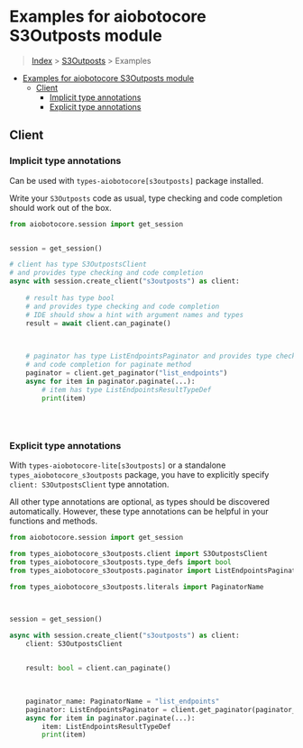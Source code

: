 <a id="examples-for-aiobotocore-s3outposts-module"></a>

# Examples for aiobotocore S3Outposts module

> [Index](../README.md) > [S3Outposts](./README.md) > Examples

- [Examples for aiobotocore S3Outposts module](#examples-for-aiobotocore-s3outposts-module)
  - [Client](#client)
    - [Implicit type annotations](#implicit-type-annotations)
    - [Explicit type annotations](#explicit-type-annotations)

<a id="client"></a>

## Client

<a id="implicit-type-annotations"></a>

### Implicit type annotations

Can be used with `types-aiobotocore[s3outposts]` package installed.

Write your `S3Outposts` code as usual, type checking and code completion should
work out of the box.

```python
from aiobotocore.session import get_session


session = get_session()

# client has type S3OutpostsClient
# and provides type checking and code completion
async with session.create_client("s3outposts") as client:
    
    # result has type bool
    # and provides type checking and code completion
    # IDE should show a hint with argument names and types
    result = await client.can_paginate()
    

    
    # paginator has type ListEndpointsPaginator and provides type checking
    # and code completion for paginate method
    paginator = client.get_paginator("list_endpoints")
    async for item in paginator.paginate(...):
        # item has type ListEndpointsResultTypeDef
        print(item)
    

    
```

<a id="explicit-type-annotations"></a>

### Explicit type annotations

With `types-aiobotocore-lite[s3outposts]` or a standalone
`types_aiobotocore_s3outposts` package, you have to explicitly specify
`client: S3OutpostsClient` type annotation.

All other type annotations are optional, as types should be discovered
automatically. However, these type annotations can be helpful in your functions
and methods.

```python
from aiobotocore.session import get_session

from types_aiobotocore_s3outposts.client import S3OutpostsClient
from types_aiobotocore_s3outposts.type_defs import bool
from types_aiobotocore_s3outposts.paginator import ListEndpointsPaginator

from types_aiobotocore_s3outposts.literals import PaginatorName



session = get_session()

async with session.create_client("s3outposts") as client:
    client: S3OutpostsClient

    
    result: bool = client.can_paginate()
    

    
    paginator_name: PaginatorName = "list_endpoints"
    paginator: ListEndpointsPaginator = client.get_paginator(paginator_name)
    async for item in paginator.paginate(...):
        item: ListEndpointsResultTypeDef
        print(item)
    

    
```
